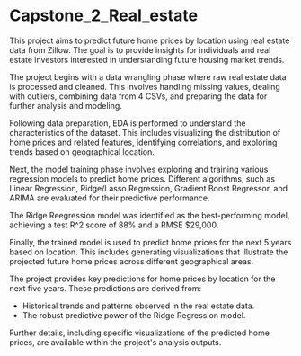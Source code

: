 # Capstone_2_Real_estate

This project aims to predict future home prices by location using real estate data from Zillow. The goal is to provide insights for individuals and real estate investors interested in understanding future housing market trends.

The project begins with a data wrangling phase where raw real estate data is processed and cleaned. This involves handling missing values, dealing with outliers, combining data from 4 CSVs, and preparing the data for further analysis and modeling.

Following data preparation, EDA is performed to understand the characteristics of the dataset. This includes visualizing the distribution of home prices and related features, identifying correlations, and exploring trends based on geographical location.

Next, the model training phase involves exploring and training various regression models to predict home prices. Different algorithms, such as Linear Regression, Ridge/Lasso Regression, Gradient Boost Regressor, and ARIMA are evaluated for their predictive performance.

The Ridge Reegression model was identified as the best-performing model, achieving a test R^2 score of 88% and a RMSE $29,000.

Finally, the trained model is used to predict home prices for the next 5 years based on location. This includes generating visualizations that illustrate the projected future home prices across different geographical areas.

The project provides key predictions for home prices by location for the next five years. These predictions are derived from:

- Historical trends and patterns observed in the real estate data.
- The robust predictive power of the Ridge Regression model.

Further details, including specific visualizations of the predicted home prices, are available within the project's analysis outputs.
```
